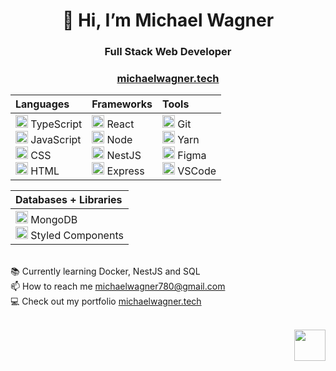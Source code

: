 <h1 align="center">👋 Hi, I’m Michael Wagner</h1>
<h3 align="center">Full Stack Web Developer</h3>
<h3 align="center"><a href="https://michaelwagner.tech" target="_blank">michaelwagner.tech</a></h3>

<div align="center">

|Languages|Frameworks|Tools|
|:---|:---|:---|
| <div><img width="20" style="margin-top: 1px;" src="https://cdn.jsdelivr.net/gh/devicons/devicon/icons/typescript/typescript-original.svg" /> TypeScript <br><img width="20" style="margin-top: 1px;" src="https://cdn.jsdelivr.net/gh/devicons/devicon/icons/javascript/javascript-original.svg" /> JavaScript<br><img width="20" style="margin-top: 1px;" src="https://cdn.jsdelivr.net/gh/devicons/devicon/icons/css3/css3-plain.svg" /> CSS<br><img width="20" style="margin-top: 1px;" src="https://cdn.jsdelivr.net/gh/devicons/devicon/icons/html5/html5-plain.svg" /> HTML</div> | <div><img width="20" style="margin-top: 1px;" src="https://cdn.jsdelivr.net/gh/devicons/devicon/icons/react/react-original.svg" /> React<br><img width="20" style="margin-top: 1px;" src="https://cdn.jsdelivr.net/gh/devicons/devicon/icons/nodejs/nodejs-original.svg" /> Node<br><img width="20" style="margin-top: 1px;" src="https://cdn.jsdelivr.net/gh/devicons/devicon/icons/nestjs/nestjs-plain.svg" /> NestJS<br><img width="20" style="margin-top: 1px;" src="https://cdn.jsdelivr.net/gh/devicons/devicon/icons/express/express-original.svg" /> Express</div> |  <div><img width="20" style="margin-top: 1px;" src="https://cdn.jsdelivr.net/gh/devicons/devicon/icons/git/git-original.svg" /> Git<br><img width="20" style="margin-top: 1px;" src="https://cdn.jsdelivr.net/gh/devicons/devicon/icons/yarn/yarn-original.svg" /> Yarn<br><img width="20" style="margin-top: 1px;" src="https://cdn.jsdelivr.net/gh/devicons/devicon/icons/figma/figma-original.svg" /> Figma<br><img width="20" style="margin-top: 1px;" src="https://cdn.jsdelivr.net/gh/devicons/devicon/icons/vscode/vscode-original.svg" /> VSCode</div> |

</div>


<div align="center">

|Databases + Libraries|
|:---|
| <div><img width="20" style="margin-top: 1px;" src="https://cdn.jsdelivr.net/gh/devicons/devicon/icons/mongodb/mongodb-plain-wordmark.svg" /> MongoDB<br><img width="20" style="margin-top: 1px;" src="https://styled-components.com/logo.png" /> Styled Components</div> |

</div>

<br>📚 Currently learning Docker, NestJS and SQL
<br>📫 How to reach me <a href="mailto:michaelwagner780@gmail.com" target="blank">michaelwagner780@gmail.com</a></li>
<br>💻 Check out my portfolio [michaelwagner.tech](https://michaelwagner.tech)

</br>
<div align="right"><a href="https://www.linkedin.com/in/mwagner514" target="_blank"><img src="https://cdn.jsdelivr.net/gh/devicons/devicon/icons/linkedin/linkedin-original.svg" width="50"/></a></div>

